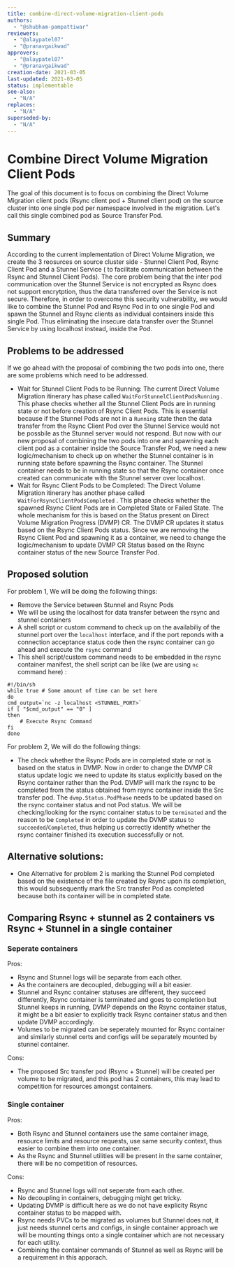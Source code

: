 ```yaml
---
title: combine-direct-volume-migration-client-pods
authors:
  - "@shubham-pampattiwar"
reviewers:
  - "@alaypatel07"
  - "@pranavgaikwad"
approvers:
  - "@alaypatel07"
  - "@pranavgaikwad"
creation-date: 2021-03-05
last-updated: 2021-03-05
status: implementable
see-also:
  - "N/A"
replaces:
  - "N/A"
superseded-by:
  - "N/A"
---
```


# Combine Direct Volume Migration Client Pods

The goal of this document is to focus on combining the Direct Volume Migration client pods (Rsync client pod + Stunnel client pod) on the source cluster into one single pod per namespace involved in the migration. Let's call this single combined pod as Source Transfer Pod.

## Summary

According to the current implementation of Direct Volume Migration, we create the 3 reosurces on source cluster side - Stunnel Client Pod, Rsync Client Pod and a Stunnel Service ( to facilitate communication between the Rsync and Stunnel Client Pods). The core problem being that the inter pod communication over the Stunnel Service is not encrypted as Rsync does not support encrytption, thus the data transferred over the Service is not secure. Therefore, in order to overcome this security vulnerability, we would like to combine the Stunnel Pod and Rsync Pod in to one single Pod and spawn the Stunnel and Rsync clients as individual containers inside this single Pod. Thus eliminating the insecure data transfer over the Stunnel Service by using localhost instead, inside the Pod.

## Problems to be addressed

If we go ahead with the proposal of combining the two pods into one, there are some problems which need to be addressed. 
- Wait for Stunnel Client Pods to be Running: The current Direct Volume Migration itinerary has phase called `WaitForStunnelClientPodsRunning` . This phase checks whether all the Stunnel Client Pods are in running state or not before creation of Rsync Client Pods. This is essential because if the Stunnel Pods are not in a `Running` state then the data transfer from the Rsync Client Pod over the Stunnel Service would not be possbile as the Stunnel server would not respond. But now with our new proposal of combining the two pods into one and spawning each client pod as a container inside the Source Transfer Pod, we need a new logic/mechanism to check up on whether the Stunnel container is in running state before spawning the Rsync container. The Stunnel container needs to be in running state so that the Rsync container once created can communicate with the Stunnel server over localhost.
- Wait for Rsync Client Pods to be Completed: The Direct Volume Migration itinerary has another phase called `WaitForRsyncClientPodsCompleted` . This phase checks whether the spawned Rsync Client Pods are in Completed State or Failed State. The whole mechanism for this is based on the Status present on Direct Volume Migration Progress (DVMP) CR. The DVMP CR updates it status based on the Rsync Client Pods status. Since we are removing the Rsync Client Pod and spawning it as a container, we need to change the logic/mechanism to update DVMP CR Status based on the Rsync container status of the new Source Transfer Pod. 

## Proposed solution
For problem 1, We will be doing the following things:
- Remove the Service between Stunnel and Rsync Pods
- We will be using the localhost for data transfer between the rsync and stunnel containers
- A shell script or custom command to check up on the availabiliy of the stunnel port over the `localhost` interface, and if the port reponds with a connection acceptance status code then the rsync container can go ahead and execute the `rsync` command
- This shell script/custom command needs to be embedded in the rsync container manifest, the shell script can be like (we are using `nc` command here) :
```
#!/bin/sh
while true # Some amount of time can be set here
do
cmd_output=`nc -z localhost <STUNNEL_PORT>`
if [ "$cmd_output" == "0" ]
then
    # Execute Rsync Command
fi
done
```

For problem 2, We will do the following things:
- The check whether the Rsync Pods are in completed state or not is based on the status in DVMP. Now in order to change the DVMP CR status update logic we need to update its status explicitly based on the Rsync container rather than the Pod. DVMP will mark the rsync to be completed from the status obtained from rsync container inside the Src transfer pod. The `dvmp.Status.PodPhase` needs to be updated based on the rsync container status and not Pod status. We will be checking/looking for the rsync container status to be `terminated` and the reason to be `Completed` in order to update the DVMP status to `succeeded`/`Completed`, thus helping us correctly identify whether the rsync container finished its execution successfully or not. 

## Alternative solutions:
- One Alternative for problem 2 is marking the Stunnel Pod completed based on the existence of the file created by Rsync upon its completion, this would subsequently mark the Src transfer Pod as completed because both its container will be in completed state.

## Comparing Rsync + stunnel as 2 containers vs Rsync + Stunnel in a single container

### Seperate containers
Pros:
- Rsync and Stunnel logs will be separate from each other.
- As the containers are decoupled, debugging will a bit easier.
- Stunnel and Rsync container statuses are different, they succeed differently, Rsync container is terminated and goes to completion but Stunnel keeps in running, DVMP depends on the Rsync container status, it might be a bit easier to explicitly track Rsync container status and then update DVMP accordingly.
- Volumes to be migrated can be seperately mounted for Rsync container and similarly stunnel certs and configs will be separately mounted by stunnel container.
  
Cons: 
- The proposed Src transfer pod (Rsync + Stunnel) will be created per volume to be migrated, and this pod has 2 containers, this may lead to competition for resources amongst containers.


### Single container
Pros:
- Both Rsync and Stunnel containers use the same container image, resource limits and resource requests, use same security context, thus easier to combine them into one container.
- As the Rsync and Stunnel utilities will be present in the same container, there will be no competition of resources.

Cons:
- Rsync and Stunnel logs will not seperate from each other.
- No decoupling in containers, debugging might get tricky.
- Updating DVMP is difficult here as we do not have explicity Rsync container status to be mapped with.
- Rsync needs PVCs to be migrated as volumes but Stunnel does not, it just needs stunnel certs and configs, in single container approach we will be mounting things onto a single container which are not necessary for each utility.
- Combining the container commands of Stunnel as well as Rsync will be a requirement in this apporach.